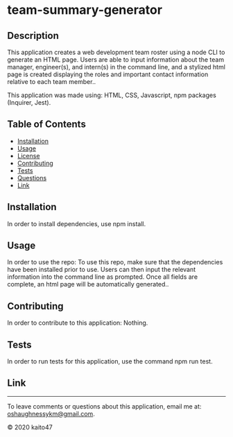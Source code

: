 
# team-summary-generator
    
## Description 

This application creates a web development team roster using a node CLI to generate an HTML page. Users are able to input information about the team manager, engineer(s), and intern(s) in the command line, and a stylized html page is created displaying the roles and important contact information relative to each team member..

This application was made using: HTML, CSS, Javascript, npm packages (Inquirer, Jest). 

## Table of Contents
* [Installation](#installation)
* [Usage](#usage)
* [License](#license)
* [Contributing](#contributing)
* [Tests](#tests)
* [Questions](#email)
* [Link](#link)

## Installation 

In order to install dependencies, use npm install.
    
## Usage

In order to use the repo: To use this repo, make sure that the dependencies have been installed prior to use. Users can then input the relevant information into the command line as prompted. Once all fields are complete, an html page will be automatically generated..

## Contributing

In order to contribute to this application: Nothing.

## Tests

In order to run tests for this application, use the command npm run test.

## Link



----
To leave comments or questions about this application, email me at: oshaughnessykm@gmail.com.

© 2020 kaito47